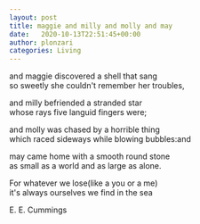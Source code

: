```yaml
---
layout: post
title: maggie and milly and molly and may
date:   2020-10-13T22:51:45+00:00
author: plonzari
categories: Living
---
```




and maggie discovered a shell that sang  
so sweetly she couldn't remember her troubles,

and milly befriended a stranded star  
whose rays five languid fingers were;

and molly was chased by a horrible thing  
which raced sideways while blowing bubbles:and

may came home with a smooth round stone  
as small as a world and as large as alone.

For whatever we lose(like a you or a me)  
it's always ourselves we find in the sea

<p class="has-text-align-right"> E. E. Cummings </p>
